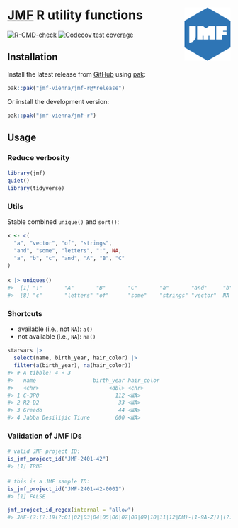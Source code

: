 
<!-- README.md is generated from README.Rmd. Please edit that file -->

# [JMF](https://jmf.univie.ac.at/) R utility functions <a href="https://jmf-vienna.github.io/jmf-r/"><img src="man/figures/logo.svg" align="right" height="120" alt="logo" /></a>

<!-- badges: start -->

[![R-CMD-check](https://github.com/jmf-vienna/jmf-r/actions/workflows/R-CMD-check.yaml/badge.svg)](https://github.com/jmf-vienna/jmf-r/actions/workflows/R-CMD-check.yaml)
[![Codecov test
coverage](https://codecov.io/gh/jmf-vienna/jmf-r/branch/main/graph/badge.svg)](https://app.codecov.io/gh/jmf-vienna/jmf-r?branch=main)
<!-- badges: end -->

## Installation

Install the latest release from
[GitHub](https://github.com/jmf-vienna/jmf-r) using
[pak](https://pak.r-lib.org/):

``` r
pak::pak("jmf-vienna/jmf-r@*release")
```

Or install the development version:

``` r
pak::pak("jmf-vienna/jmf-r")
```

## Usage

### Reduce verbosity

``` r
library(jmf)
quiet()
library(tidyverse)
```

### Utils

Stable combined `unique()` and `sort()`:

``` r
x <- c(
  "a", "vector", "of", "strings",
  "and", "some", "letters", ":", NA,
  "a", "b", "c", "and", "A", "B", "C"
)

x |> uniques()
#>  [1] ":"       "A"       "B"       "C"       "a"       "and"     "b"      
#>  [8] "c"       "letters" "of"      "some"    "strings" "vector"  NA
```

### Shortcuts

- available (i.e., not `NA`): `a()`
- not available (i.e., `NA`): `na()`

``` r
starwars |>
  select(name, birth_year, hair_color) |>
  filter(a(birth_year), na(hair_color))
#> # A tibble: 4 × 3
#>   name                  birth_year hair_color
#>   <chr>                      <dbl> <chr>     
#> 1 C-3PO                        112 <NA>      
#> 2 R2-D2                         33 <NA>      
#> 3 Greedo                        44 <NA>      
#> 4 Jabba Desilijic Tiure        600 <NA>
```

### Validation of JMF IDs

``` r
# valid JMF project ID:
is_jmf_project_id("JMF-2401-42")
#> [1] TRUE

# this is a JMF sample ID:
is_jmf_project_id("JMF-2401-42-0001")
#> [1] FALSE
```

``` r
jmf_project_id_regex(internal = "allow")
#> JMF-(?:(?:19(?:01|02|03|04|05|06|07|08|09|10|11|12|DM)-[1-9A-Z])|(?:20(?:01|02|03|04|05|06|07|08|09|10|11|12)-[1-9A-Z])|(?:(?:(?:2[1-9])|(?:[3-9][0-9]))(?:01|02|03|04|05|06|07|08|09|10|11|12)-(?:(?:0[1-9])|(?:[1-9][0-9])))|(?:(?:19NC|19PC|CTRL)-[1-9A-Z]))
```
